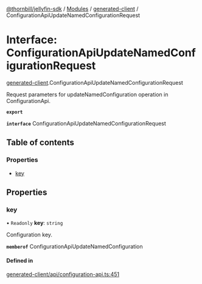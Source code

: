 [@thornbill/jellyfin-sdk](../README.md) / [Modules](../modules.md) / [generated-client](../modules/generated_client.md) / ConfigurationApiUpdateNamedConfigurationRequest

# Interface: ConfigurationApiUpdateNamedConfigurationRequest

[generated-client](../modules/generated_client.md).ConfigurationApiUpdateNamedConfigurationRequest

Request parameters for updateNamedConfiguration operation in ConfigurationApi.

**`export`**

**`interface`** ConfigurationApiUpdateNamedConfigurationRequest

## Table of contents

### Properties

- [key](generated_client.ConfigurationApiUpdateNamedConfigurationRequest.md#key)

## Properties

### key

• `Readonly` **key**: `string`

Configuration key.

**`memberof`** ConfigurationApiUpdateNamedConfiguration

#### Defined in

[generated-client/api/configuration-api.ts:451](https://github.com/thornbill/jellyfin-sdk-typescript/blob/1142a3e/src/generated-client/api/configuration-api.ts#L451)
